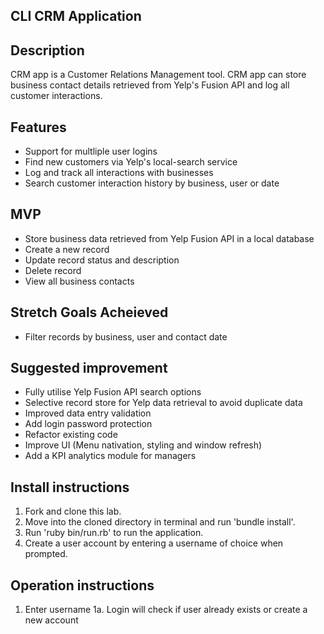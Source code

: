 CLI CRM Application
-------------------

Description
----------

CRM app is a Customer Relations Management tool.
CRM app can store business contact details retrieved from Yelp's Fusion API and log all customer interactions.

Features
-------------------
- Support for multliple user logins
- Find new customers via Yelp's local-search service
- Log and track all interactions with businesses
- Search customer interaction history by business, user or date


MVP
------------------
- Store business data retrieved from Yelp Fusion API in a local database
- Create a new record
- Update record status and description
- Delete record 
- View all business contacts


Stretch Goals Acheieved
------------------
- Filter records by business, user and contact date 


Suggested improvement
------------------
- Fully utilise Yelp Fusion API search options
- Selective record store for Yelp data retrieval to avoid duplicate data
- Improved data entry validation
- Add login password protection
- Refactor existing code
- Improve UI (Menu nativation, styling and window refresh)
- Add a KPI analytics module for managers


Install instructions
-------------------

1. Fork and clone this lab.
2. Move into the cloned directory in terminal and run 'bundle install'.
3. Run 'ruby bin/run.rb' to run the application.
4. Create a user account by entering a username of choice when prompted.


Operation instructions
-------------------

1. Enter username
  1a. Login will check if user already exists or create a new account
  
  
  
  
  
  
  
  
  
  
  
  
  
  
  
  
  
  
  
  
  
  
  
  
  
  

